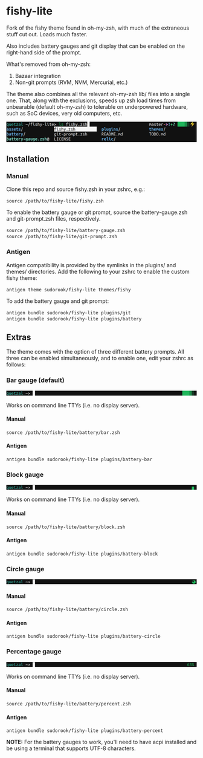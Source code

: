 # fishy-lite

Fork of the fishy theme found in oh-my-zsh, with much of the extraneous stuff
cut out. Loads much faster.

Also includes battery gauges and git display that can be enabled on the
right-hand side of the prompt.

What's removed from oh-my-zsh:

1. Bazaar integration
2. Non-git prompts (RVM, NVM, Mercurial, etc.)

The theme also combines all the relevant oh-my-zsh lib/ files into a single
one. That, along with the exclusions, speeds up zsh load times from unbearable
(default oh-my-zsh) to tolerable on underpowered hardware, such as SoC devices,
very old computers, etc.

![Screenshot](assets/theme.png)


## Installation 

### Manual

Clone this repo and source fishy.zsh in your zshrc, e.g.:
```
source /path/to/fishy-lite/fishy.zsh
```

To enable the battery gauge or git prompt, source the battery-gauge.zsh and
git-prompt.zsh files, respectively.
```
source /path/to/fishy-lite/battery-gauge.zsh
source /path/to/fishy-lite/git-prompt.zsh
```

### Antigen

Antigen compatibility is provided by the symlinks in the plugins/ and themes/
directories. Add the following to your zshrc to enable the custom fishy theme:
```
antigen theme sudorook/fishy-lite themes/fishy
```

To add the battery gauge and git prompt:
```
antigen bundle sudorook/fishy-lite plugins/git
antigen bundle sudorook/fishy-lite plugins/battery
```


## Extras

The theme comes with the option of three different battery prompts. All three
can be enabled simultaneously, and to enable one, edit your zshrc as follows:

### Bar gauge (default)

![Level gauge screenshot](assets/bar.png)

Works on command line TTYs (i.e. no display server).

#### Manual
```
source /path/to/fishy-lite/battery/bar.zsh
```

#### Antigen
```
antigen bundle sudorook/fishy-lite plugins/battery-bar
```

### Block gauge

![Block gauge screenshot](assets/block.png)

Works on command line TTYs (i.e. no display server).

#### Manual
```
source /path/to/fishy-lite/battery/block.zsh
```

#### Antigen
```
antigen bundle sudorook/fishy-lite plugins/battery-block
```

### Circle gauge

![Circle gauge screenshot](assets/circle.png)

#### Manual
```
source /path/to/fishy-lite/battery/circle.zsh
```

#### Antigen
```
antigen bundle sudorook/fishy-lite plugins/battery-circle
```


### Percentage gauge

![Percentage screenshot](assets/percent.png)

Works on command line TTYs (i.e. no display server).

#### Manual
```
source /path/to/fishy-lite/battery/percent.zsh
```

#### Antigen
```
antigen bundle sudorook/fishy-lite plugins/battery-percent
```

**NOTE:** For the battery gauges to work, you'll need to have acpi installed
and be using a terminal that supports UTF-8 characters.
